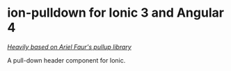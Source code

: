 # ion-pulldown for Ionic 3 and Angular 4

*[Heavily based on Ariel Faur's pullup library](http://arielfaur.github.io/ionic-pullup)*

A pull-down header component for Ionic. 
